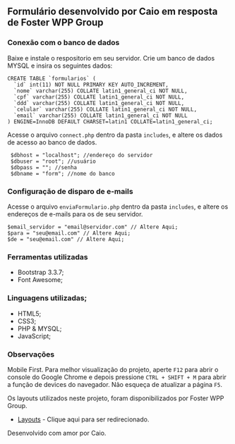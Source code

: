 ## Formulário desenvolvido por Caio em resposta de Foster WPP Group
### Conexão com o banco de dados

Baixe e instale o respositorio em seu servidor.
Crie um banco de dados MYSQL e insira os seguintes dados:

```
CREATE TABLE `formularios` (
  `id` int(11) NOT NULL PRIMARY KEY AUTO_INCREMENT,
  `nome` varchar(255) COLLATE latin1_general_ci NOT NULL,
  `cpf` varchar(255) COLLATE latin1_general_ci NOT NULL,
  `ddd` varchar(255) COLLATE latin1_general_ci NOT NULL,
  `celular` varchar(255) COLLATE latin1_general_ci NOT NULL,
  `email` varchar(255) COLLATE latin1_general_ci NOT NULL
) ENGINE=InnoDB DEFAULT CHARSET=latin1 COLLATE=latin1_general_ci;
```

Acesse o arquivo ```connect.php``` dentro da pasta ```includes```, e altere os dados de acesso ao banco de dados.

```
 $dbhost = "localhost"; //endereço do servidor
 $dbuser = "root"; //usuário
 $dbpass = ""; //senha
 $dbname = "form"; //nome do banco
 ```

### Configuração de disparo de e-mails

Acesse o arquivo ```enviaFormulario.php``` dentro da pasta ```includes```, e altere os endereços de e-mails para os de seu servidor.

```
$email_servidor = "email@servidor.com" // Altere Aqui;
$para = "seu@email.com" // Altere Aqui;
$de = "seu@email.com" // Altere Aqui;
```

### Ferramentas utilizadas

- Bootstrap 3.3.7;
- Font Awesome;

### Linguagens utilizadas;

- HTML5;
- CSS3;
- PHP & MYSQL;
- JavaScript;

### Observações

Mobile First. Para melhor visualização do projeto, aperte ```F12``` para abrir o console do Google Chrome e depois pressione ```CTRL + SHIFT + M``` para abrir a função de devices do navegador. Não esqueça de atualizar a página ```F5```.

Os layouts utilizados neste projeto, foram disponibilizados por Foster WPP Group. 
* [Layouts](https://github.com/ogilvy-subscriptionsbrazil/web-developer-1/tree/master/_layout) - Clique aqui para ser redirecionado.


Desenvolvido com amor por Caio.

